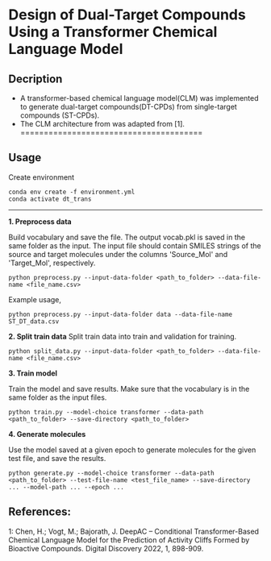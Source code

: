  
# Design of Dual-Target Compounds Using a Transformer Chemical Language Model    
## Decription
- A transformer-based chemical language model(CLM) was implemented to generate dual-target compounds(DT-CPDs) from single-target compounds (ST-CPDs).
- The CLM architecture from was adapted from [1].
=======================================
## Usage
Create environment 

```
conda env create -f environment.yml
conda activate dt_trans
```
---------------------------------------------

**1. Preprocess data**

Build vocabulary and save the file. The output vocab.pkl is saved in the same folder as the input. The input file should contain SMILES strings of the source and target molecules under the columns 'Source_Mol' and 'Target_Mol', respectively.

```
python preprocess.py --input-data-folder <path_to_folder> --data-file-name <file_name.csv>

```

Example usage,
```
python preprocess.py --input-data-folder data --data-file-name ST_DT_data.csv
```


**2. Split train data**
Split train data into train and validation for training.

```
python split_data.py --input-data-folder <path_to_folder> --data-file-name <file_name.csv>
```

**3. Train model**

 Train the model and save results. Make sure that the vocabulary is in the same folder as the input files.
```
python train.py --model-choice transformer --data-path <path_to_folder> --save-directory <path_to_folder>
``` 

**4. Generate molecules**

Use the model saved at a given epoch to generate molecules for the given test file, and save the results. 

```
python generate.py --model-choice transformer --data-path <path_to_folder> --test-file-name <test_file_name> --save-directory ... --model-path ... --epoch ...
```   

## References:
1: Chen, H.; Vogt, M.; Bajorath, J. DeepAC – Conditional Transformer-Based Chemical Language Model for the Prediction of Activity Cliffs Formed by Bioactive Compounds. Digital Discovery 2022, 1, 898-909.

 
